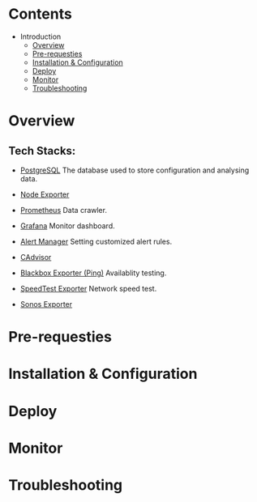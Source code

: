 # Contents

- Introduction
  - [Overview](#overview)
  - [Pre-requesties](#pre-requesties)
  - [Installation & Configuration](#installation-&-configuration)
  - [Deploy](#deploy)
  - [Monitor](#monitor)
  - [Troubleshooting](#troubleshooting)

# Overview

## Tech Stacks:
- [PostgreSQL](#)
  The database used to store configuration and analysing data.
- [Node Exporter](#)
  
- [Prometheus](#)
  Data crawler.
- [Grafana](#)
  Monitor dashboard.
- [Alert Manager](#)
  Setting customized alert rules.
- [CAdvisor](#)
  
- [Blackbox Exporter (Ping)](#)
  Availablity testing.
- [SpeedTest Exporter](#)
  Network speed test.
- [Sonos Exporter](#)
  
# Pre-requesties

# Installation & Configuration

# Deploy

# Monitor

# Troubleshooting
